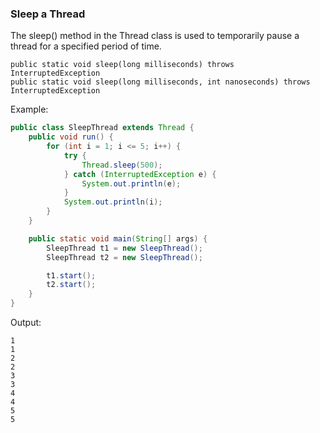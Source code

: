 ### Sleep a Thread

The sleep() method in the Thread class is used to temporarily pause a thread for a specified period of time.

```
public static void sleep(long milliseconds) throws InterruptedException
public static void sleep(long milliseconds, int nanoseconds) throws InterruptedException
```

Example:
```java
public class SleepThread extends Thread {
    public void run() {
        for (int i = 1; i <= 5; i++) {
            try {
                Thread.sleep(500);
            } catch (InterruptedException e) {
                System.out.println(e);
            }
            System.out.println(i);
        }
    }

    public static void main(String[] args) {
        SleepThread t1 = new SleepThread();
        SleepThread t2 = new SleepThread();

        t1.start();
        t2.start();
    }
}
```
Output:
```
1
1
2
2
3
3
4
4
5
5
```



